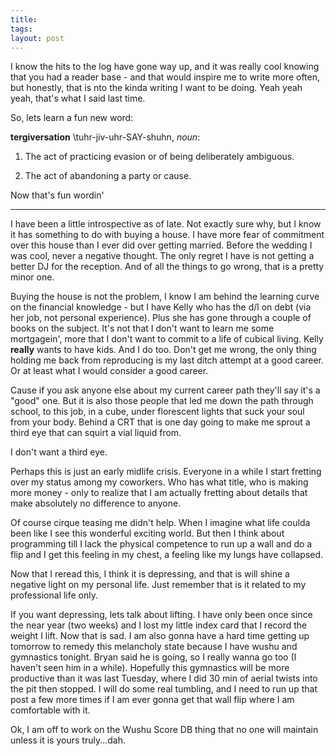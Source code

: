 ```yaml
---
title: 
tags: 
layout: post
---
```

I know the hits to the log have gone way up, and it was really cool knowing that you had a reader base - and that would inspire me to write more often, but honestly, that is nto the kinda writing I want to be doing.  Yeah yeah yeah, that's what I said last time. 



So, lets learn a fun new word: 

**tergiversation** \tuhr-jiv-uhr-SAY-shuhn\, _noun_:

1. The act of practicing evasion or of being deliberately ambiguous.

2. The act of abandoning a party or cause.



Now that's fun wordin'



<hr>



I have been a little introspective as of late.  Not exactly sure why, but I know it has something to do with buying a house.  I have more fear of commitment over this house than I ever did over getting married.  Before the wedding I was cool, never a negative thought.  The only regret I have is not getting a better DJ for the reception.  And of all the things to go wrong, that is a pretty minor one.  



Buying the house is not the problem, I know I am behind the learning curve on the financial knowledge - but I have Kelly who has the d/l on debt (via her job, not personal experience).  Plus she has gone through a couple of books on the subject.  It's not that I don't want to learn me some mortgagein', more that I don't want to commit to a life of cubical living.  Kelly **really** wants to have kids.  And I do too.  Don't get me wrong, the only thing holding me back from reproducing is my last ditch attempt at a good career.  Or at least what I would consider a good career.  



Cause if you ask anyone else about my current career path they'll say it's  a "good" one.  But it is also those people that led me down the path through school, to this job, in a cube, under florescent lights that suck your soul from your body.  Behind a CRT that is one day going to make me sprout a third eye that can squirt a vial liquid from.  



I don't want a third eye.  



Perhaps this is just an early midlife crisis.  Everyone in a while I start fretting over my status among my coworkers.  Who has what title, who is making more money - only to realize that I am actually fretting about details that make absolutely no difference to anyone.  



Of course cirque teasing me didn't help.  When I imagine what life coulda been like I see this wonderful exciting world.  But then I think about programming till I lack the physical competence to run up a wall and do a flip and I get this feeling in my chest, a feeling like my lungs have collapsed. 



Now that I reread this, I think it is depressing, and that is will shine a negative light on my personal life.  Just remember that is it related to my professional life only.  



If you want depressing, lets talk about lifting.  I have only been once since the near year (two weeks) and I lost my little index card that I record the weight I lift.  Now that is sad. I am also gonna have a hard time getting up tomorrow to remedy this melancholy state because I have wushu and gymnastics tonight.  Bryan said he is going, so I really wanna go too (I haven't seen him in a while).  Hopefully this gymnastics will be more productive than it was last Tuesday, where I did 30 min of aerial twists into the pit then stopped.  I will do some real tumbling, and I need to run up that post a few more times if I am ever gonna get that wall flip where I am comfortable with it. 



Ok, I am off to work on the Wushu Score DB thing that no one will maintain unless it is yours truly...dah.
